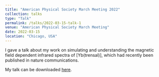 ```yaml
---
title: "American Physical Society March Meeting 2022"
collection: talks
type: "Talk"
permalink: /talks/2022-03-15-talk-1
venue: "American Physical Society March Meeting"
date: 2022-03-15
location: "Chicago, USA"
---
```


I gave a talk about my work on simulating and understanding the magnetic field dependent infrared spectra of \[Yb(trensal)\], which had recently been published in nature communications.

My talk can be downloaded [here](/files/talk_2022_03_15.pdf).